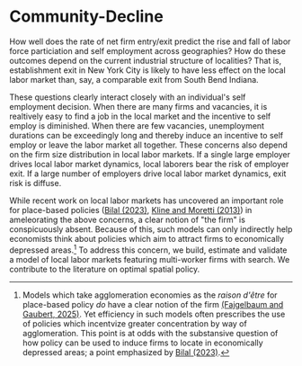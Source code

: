 # Community-Decline
How well does the rate of net firm entry/exit predict the rise and fall of labor force particiation and self employment across geographies? How do these outcomes depend on the current industrial structure of localities? That is, establishment exit in New York City is likely to have less effect on the local labor market than, say, a comparable exit from South Bend Indiana.

These questions clearly interact closely with an individual's self employment decision. When there are many firms and vacancies, it is realtively easy to find a job in the local market and the incentive to self employ is diminished. When there are few vacancies, unemployment durations can be exceedingly long and thereby induce an incentive to self employ or leave the labor market all together. These concerns also depend on the firm size distribution in local labor markets. If a single large employer drives local labor market dynamics, local laborers bear the risk of employer exit. If a large number of employers drive local labor market dynamics, exit risk is diffuse.

While recent work on local labor markets has uncovered an important role for place-based policies ([Bilal (2023)](lit/directly-related/AdrienBilalJMP.pdf), [Kline and Moretti (2013)](lit/directly-related/kline-moretti.pdf)) in ameleorating the above concerns, a clear notion of "the firm" is conspicuously absent. Because of this, such models can only indirectly help economists think about policies which aim to attract firms to economically depressed areas.[^1] To address this concern, we build, estimate and validate a model of local labor markets featuring multi-worker firms with search. We contribute to the literature on optimal spatial policy.

[^1]: Models which take agglomeration economies as the *raison d'&#234;tre* for place-based policy *do* have a clear notion of the firm [(Fajgelbaum and Gaubert, 2025)](lit/directly-related/firm_sorting_gaubert.pdf). Yet efficiency in such models often prescribes the use of policies which incentvize greater concentration by way of agglomeration. This point is at odds with the substansive question of how policy can be used to induce firms to locate in economically depressed areas; a point emphasized by [Bilal (2023)](lit/directly-related/AdrienBilalJMP.pdf).
